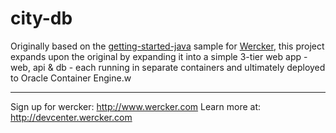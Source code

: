 # city-db

Originally based on the [getting-started-java](https://github.com/wercker/getting-started-java) sample for [Wercker](http://www.wercker.com), this project expands upon the original by expanding it into a simple 3-tier web app - web, api & db - each running in separate containers and ultimately deployed to Oracle Container Engine.w

---
Sign up for wercker: http://www.wercker.com
Learn more at: http://devcenter.wercker.com

